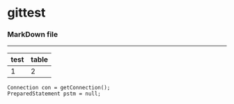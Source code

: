 # gittest

### MarkDown file
---
|test|table|
|---|---|
|1|2|

~~~
Connection con = getConnection();
PreparedStatement pstm = null;

